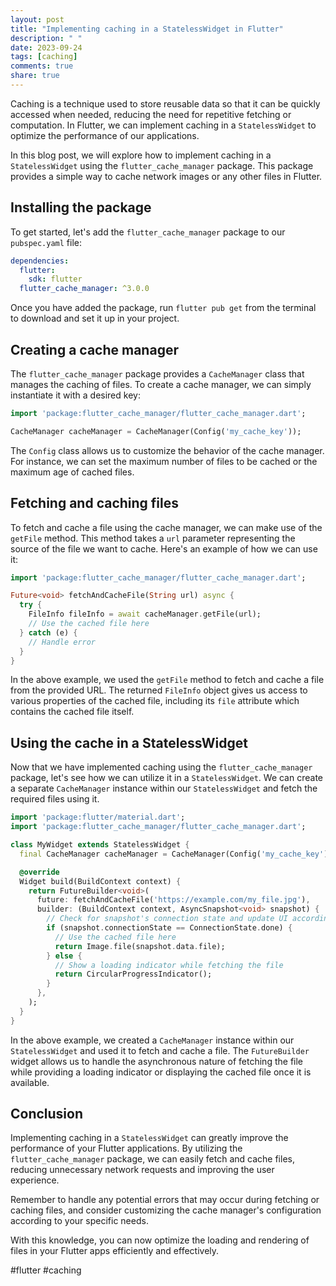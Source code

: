 ```yaml
---
layout: post
title: "Implementing caching in a StatelessWidget in Flutter"
description: " "
date: 2023-09-24
tags: [caching]
comments: true
share: true
---
```


Caching is a technique used to store reusable data so that it can be quickly accessed when needed, reducing the need for repetitive fetching or computation. In Flutter, we can implement caching in a `StatelessWidget` to optimize the performance of our applications.

In this blog post, we will explore how to implement caching in a `StatelessWidget` using the `flutter_cache_manager` package. This package provides a simple way to cache network images or any other files in Flutter.

## Installing the package

To get started, let's add the `flutter_cache_manager` package to our `pubspec.yaml` file:

```yaml
dependencies:
  flutter:
    sdk: flutter
  flutter_cache_manager: ^3.0.0
```

Once you have added the package, run `flutter pub get` from the terminal to download and set it up in your project.

## Creating a cache manager

The `flutter_cache_manager` package provides a `CacheManager` class that manages the caching of files. To create a cache manager, we can simply instantiate it with a desired key:

```dart
import 'package:flutter_cache_manager/flutter_cache_manager.dart';

CacheManager cacheManager = CacheManager(Config('my_cache_key'));
```

The `Config` class allows us to customize the behavior of the cache manager. For instance, we can set the maximum number of files to be cached or the maximum age of cached files.

## Fetching and caching files

To fetch and cache a file using the cache manager, we can make use of the `getFile` method. This method takes a `url` parameter representing the source of the file we want to cache. Here's an example of how we can use it:

```dart
import 'package:flutter_cache_manager/flutter_cache_manager.dart';

Future<void> fetchAndCacheFile(String url) async {
  try {
    FileInfo fileInfo = await cacheManager.getFile(url);
    // Use the cached file here
  } catch (e) {
    // Handle error
  }
}
```

In the above example, we used the `getFile` method to fetch and cache a file from the provided URL. The returned `FileInfo` object gives us access to various properties of the cached file, including its `file` attribute which contains the cached file itself.

## Using the cache in a StatelessWidget

Now that we have implemented caching using the `flutter_cache_manager` package, let's see how we can utilize it in a `StatelessWidget`. We can create a separate `CacheManager` instance within our `StatelessWidget` and fetch the required files using it.

```dart
import 'package:flutter/material.dart';
import 'package:flutter_cache_manager/flutter_cache_manager.dart';

class MyWidget extends StatelessWidget {
  final CacheManager cacheManager = CacheManager(Config('my_cache_key'));

  @override
  Widget build(BuildContext context) {
    return FutureBuilder<void>(
      future: fetchAndCacheFile('https://example.com/my_file.jpg'),
      builder: (BuildContext context, AsyncSnapshot<void> snapshot) {
        // Check for snapshot's connection state and update UI accordingly
        if (snapshot.connectionState == ConnectionState.done) {
          // Use the cached file here
          return Image.file(snapshot.data.file);
        } else {
          // Show a loading indicator while fetching the file
          return CircularProgressIndicator();
        }
      },
    );
  }
}
```

In the above example, we created a `CacheManager` instance within our `StatelessWidget` and used it to fetch and cache a file. The `FutureBuilder` widget allows us to handle the asynchronous nature of fetching the file while providing a loading indicator or displaying the cached file once it is available.

## Conclusion

Implementing caching in a `StatelessWidget` can greatly improve the performance of your Flutter applications. By utilizing the `flutter_cache_manager` package, we can easily fetch and cache files, reducing unnecessary network requests and improving the user experience.

Remember to handle any potential errors that may occur during fetching or caching files, and consider customizing the cache manager's configuration according to your specific needs.

With this knowledge, you can now optimize the loading and rendering of files in your Flutter apps efficiently and effectively.

#flutter #caching